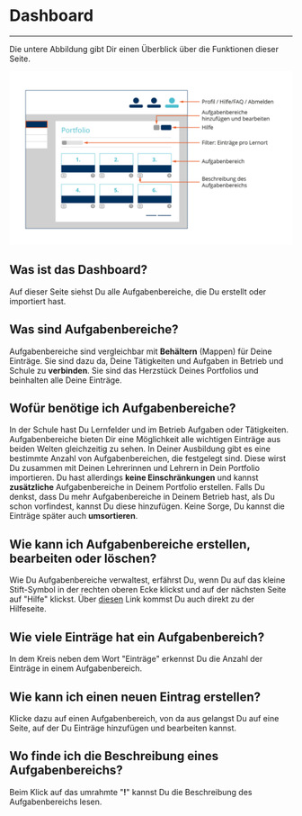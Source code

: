 # Dashboard
- - - 
Die untere Abbildung gibt Dir einen Überblick über die Funktionen dieser Seite.

![Das Dashboard](media/Ausbildungsportfolio_final-03.jpg)

## Was ist das Dashboard?
Auf dieser Seite siehst Du alle Aufgabenbereiche, die Du erstellt oder importiert hast.

## Was sind Aufgabenbereiche?
Aufgabenbereiche sind vergleichbar mit **Behältern** (Mappen) für Deine Einträge. Sie sind dazu da, Deine Tätigkeiten und Aufgaben in Betrieb und Schule zu **verbinden**. Sie sind das Herzstück Deines Portfolios und beinhalten alle Deine Einträge.

## Wofür benötige ich Aufgabenbereiche?
In der Schule hast Du Lernfelder und im Betrieb Aufgaben oder Tätigkeiten. Aufgabenbereiche bieten Dir eine Möglichkeit alle wichtigen Einträge aus beiden Welten gleichzeitig zu sehen. In Deiner Ausbildung gibt es eine bestimmte Anzahl von Aufgabenbereichen, die festgelegt sind. Diese wirst Du zusammen mit Deinen Lehrerinnen und Lehrern in Dein Portfolio importieren. Du hast allerdings **keine Einschränkungen** und kannst **zusätzliche** Aufgabenbereiche in Deinem Portfolio erstellen. 
Falls Du denkst, dass Du mehr Aufgabenbereiche in Deinem Betrieb hast, als Du schon vorfindest, kannst Du diese hinzufügen. Keine Sorge, Du kannst die Einträge später auch **umsortieren**.

## Wie kann ich Aufgabenbereiche erstellen, bearbeiten oder löschen?
Wie Du Aufgabenbereiche verwaltest, erfährst Du, wenn Du auf das kleine Stift-Symbol in der rechten oberen Ecke klickst und auf der nächsten Seite auf "Hilfe" klickst. Über [diesen](profil/hilfe/hilfe_profil_aufgabenbereiche.md) Link kommst Du auch direkt zu der Hilfeseite.

## Wie viele Einträge hat ein Aufgabenbereich?
In dem Kreis neben dem Wort "Einträge" erkennst Du die Anzahl der Einträge in einem Aufgabenbereich.

## Wie kann ich einen neuen Eintrag erstellen?
Klicke dazu auf einen Aufgabenbereich, von da aus gelangst Du auf eine Seite, auf der Du Einträge hinzufügen und bearbeiten kannst.

## Wo finde ich die Beschreibung eines Aufgabenbereichs?
Beim Klick auf das umrahmte "**!**" kannst Du die Beschreibung des Aufgabenbereichs lesen.
